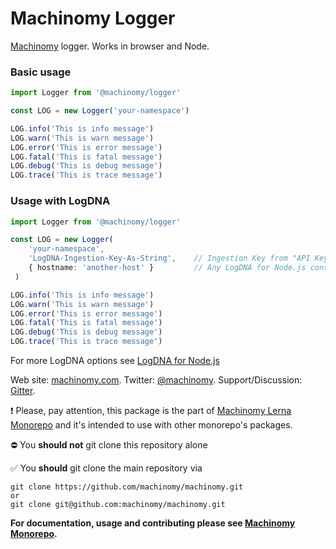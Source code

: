 # Machinomy Logger

[Machinomy](https://github.com/machinomy/machinomy/tree/master/packages/machinomy) logger. Works in browser and Node.

### Basic usage

```typescript
import Logger from '@machinomy/logger'

const LOG = new Logger('your-namespace')

LOG.info('This is info message')
LOG.warn('This is warn message')
LOG.error('This is error message')
LOG.fatal('This is fatal message')
LOG.debug('This is debug message')
LOG.trace('This is trace message')
```

### Usage with LogDNA

```typescript
import Logger from '@machinomy/logger'

const LOG = new Logger(
    'your-namespace',
    'LogDNA-Ingestion-Key-As-String',    // Ingestion Key from "API Keys" section of LogDNA website
    { hostname: 'another-host' }         // Any LogDNA for Node.js constructor options
 )

LOG.info('This is info message')
LOG.warn('This is warn message')
LOG.error('This is error message')
LOG.fatal('This is fatal message')
LOG.debug('This is debug message')
LOG.trace('This is trace message')
```

For more LogDNA options see [LogDNA for Node.js]([https://github.com/logdna/nodejs#options](https://github.com/logdna/nodejs#options))


Web site: [machinomy.com](http://machinomy.com).
Twitter: [@machinomy](http://twitter.com/machinomy).
Support/Discussion: [Gitter](https://gitter.im/machinomy/machinomy).

:exclamation:
Please, pay attention, this package is the part of [Machinomy Lerna Monorepo](https://github.com/machinomy/machinomy) and it's intended to use with other monorepo's packages. 

:no_entry: You **should not** git clone this repository alone

:white_check_mark: You **should** git clone the main repository via
```
git clone https://github.com/machinomy/machinomy.git
or 
git clone git@github.com:machinomy/machinomy.git
```

**For documentation, usage and contributing please see [Machinomy Monorepo](https://github.com/machinomy/machinomy).**
